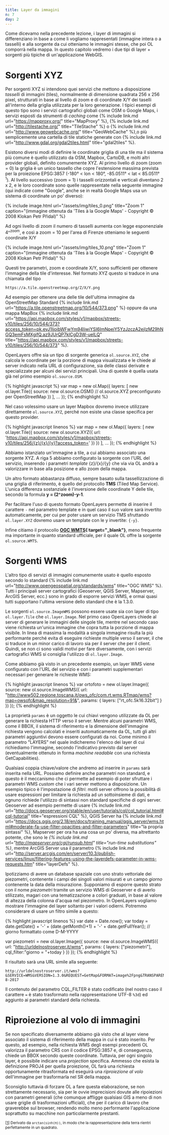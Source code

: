 ```yaml
---
title: Layer da immagini
n: 7
day: 2
---
```

Come dicevamo nella precedente lezione, i layer di immagini si differenziano in base a come li vogliamo rappresentati (immagine intera o a tasselli) e alla sorgente da cui otteniamo le immagini stesse, che poi OL comporrà nella mappa. In questo capitolo vedremo i due tipi di layer + sorgenti più tipiche di un'applicazione WebGIS.

Sorgenti XYZ
============
Per sorgenti XYZ si intendono quei servizi che mettono a disposizione _tasselli_ di immagini (tiles), normalmente di dimensione quadrata 256 x 256 pixel, strutturati in base al livello di zoom e di coordinate X/Y dei taselli all'interno della griglia utilizzata per la loro generazione. I tipici esempi di questo tipo sono i servizi cartografici globali come OSM o Google Maps, i servizi esposti da strumenti di _caching_ come {% include link.md url="https://mapproxy.org/" title="MapProxy" %}, {% include link.md url="http://tilestache.org/" title="TileStache" %} o {% include link.md url="http://www.geowebcache.org/" title="GeoWebCache" %},o più semplicemente una cartella di tile statiche generate con {% include link.md url="http://www.gdal.org/gdal2tiles.html" title="gdal2tiles" %}.

Esistono diversi modi di definire le coordinate griglia di una tile ma il sistema più comune è quello utilizzato da OSM, Mapbox, CartoDB, e molti altri provider globali, definito comunemente XYZ. Al primo livello di zoom (zoom = 0) la griglia è un unico tassello che copre l'estensione massima prevista per la proiezione EPSG:3857 (-180° < lon < 180°, -85.0511° < lat < 85.0511° <sup><a name="nota1">1</a></sup>). Al livello successivo (zoom = 1) i tasselli orizzontali e verticali diventano 2 x 2, e le loro coordinate sono quelle rappresentate nella seguente immagine (qui indicate come "Google", anche se in realtà Google Maps usa un sistema di coordinate un po' diverso):

{% include image.html url="/assets/img/tiles_0.png" title="Zoom 1" caption="(immagine ottenuta da 'Tiles à la Google Maps' - Copyright © 2008 Klokan Petr Přidal)" %}

Ad ogni livello di zoom il numero di tasselli aumenta con legge esponenziale 4^<sup>zoom</sup>, e così a zoom = 10 per l'area di Firenze otteniamo le seguenti coordinate X/Y

{% include image.html url="/assets/img/tiles_10.png" title="Zoom 1" caption="(immagine ottenuta da 'Tiles à la Google Maps' - Copyright © 2008 Klokan Petr Přidal)" %} 

Questi tre parametri, zoom e coordinate X/Y, sono sufficienti per ottenere l'immagine della tile d'interesse. Nel formato XYZ questo si traduce in una chiamata del tipo

```
https://a.tile.openstreetmap.org/Z/X/Y.png
```

Ad esempio per ottenere una delle tile dell'ultima immagine da OpenStreetMap Standard {% include link.md url="https://a.tile.openstreetmap.org/10/544/373.png" %} oppure da una mappa MapBox {% include link.md url="https://api.mapbox.com/styles/v1/mapbox/streets-v10/tiles/256/10/544/373?access_token=pk.eyJ1IjoibWFwYm94IiwiYSI6ImNpejY5YzJzczA2ejIzM29hNGQ3emFsMXgifQ.az9JUrQP7klCgD3W-ueILQ" title="https://api.mapbox.com/styles/v1/mapbox/streets-v10/tiles/256/10/544/373" %}.

OpenLayers offre sia un tipo di sorgente generica `ol.source.XYZ`, che calcola le coordinate per la porzione di mappa visualizzata e le chiede al server indicato nella URL di configurazione, sia delle classi derivate e specializzate per alcuni dei servizi principali. Una di queste è quella usata già nel primo esempio `ol.source.OSM`.

{% highlight javascript %}
var map = new ol.Map({
    layers: [
      new ol.layer.Tile({
        source: new ol.source.OSM() // ol.source.XYZ preconfigurato per OpenStreetMap
      })
    ],
    ...
});
{% endhighlight %}

Nel caso volessimo usare un layer Mapbox dovremo invece utilizzare direttamente `ol.source.XYZ`, perché non esiste una classe specifica per questo provider.

{% highlight javascript linenos %}
var map = new ol.Map({
  layers: [
    new ol.layer.Tile({
      source: new ol.source.XYZ({
        url: 'https://api.mapbox.com/styles/v1/mapbox/streets-v10/tiles/256/{z}/{x}/{y}?access_token=<token di accesso al layer>'
      })
    })
  ],
  ...
});
{% endhighlight %}

Abbiamo istanziato un'immagine a tile, a cui abbiamo associato una sorgente XYZ. A riga 5 abbiamo configurato la sorgente con l'URL del servizio, inserendo i parametri _template_ {z}/{x}/{y} che via via OL andrà a valorizzare in base alla posizione e allo zoom della mappa.

Un altro formato abbastanza diffuso, sempre basato sulla tassellizzazione di una griglia di riferimento, è quello del protocollo **TMS** (Tiled Map Service). L'unica differenza sostanziale è l'inversione delle coordinate Y delle tile, secondo la formula **y = (2^zoom)-y-1**. 

Per facilitare l'uso di questo formato OpenLayers permette di inserire il carattere `-` nel parametro template e in quel caso il suo valore sarà invertito automaticamente, per cui per poter usare un servizio TMS sfruttando `ol.layer.XYZ` dovremo usare un template con le y invertite: `{-y}`.

Infine citiamo il protocollo **[OGC WMTS](http://www.opengeospatial.org/standards/wmts){:target="_blank"}**, meno frequente ma importante in quanto standard ufficiale, per il quale OL offre la sorgente `ol.source.WMTS`.

Sorgenti WMS
============
L'altro tipo di servizi di immagini comunemente usato è quello esposto secondo lo standard {% include link.md url="http://www.opengeospatial.org/standards/wms" title="OGC WMS" %}. Tutti i principali server cartografici (Geoserver, QGIS Server, Mapserver, ArcGIS Server, ecc.) sono in grado di esporre servizi WMS, e ormai quasi tutti supportano l'ultima versione dello standard che è la 1.3.0.

Le sorgenti `ol.source.ImageWMS` possono essere usate sia con layer di tipo `ol.layer.Tile` che `ol.layer.Image`. Nel primo caso OpenLayers chiede al server di generare le immagini delle singole tile, mentre nel secondo caso viene richiesta un'unica immagine che copra tutta la porzione di mappa visibile. In linea di massima la modalità a singola immagine risulta la più performante perché evita di eseguire richieste multiple verso il server, il che si traduce in un minor carico di lavoro sia per il server che per il client. Quindi, se non ci sono validi motivi per fare diversamente, con i servizi cartografici WMS si consiglia l'utilizzo di `ol.layer.Image`.

Come abbiamo già visto in un precedente esempio, un layer WMS viene configurato con l'URL del servizio e con i parametri supplementari necessari per generare le richieste WMS:

{% highlight javascript linenos %}
var ortofoto = new ol.layer.Image({
  source: new ol.source.ImageWMS({
    url: "http://www502.regione.toscana.it/ows_ofc/com.rt.wms.RTmap/wms?map=owsofc&map_resolution=91&",
    params: {
      layers: ["rt_ofc.5k16.32bit"]
    }
  })
});
{% endhighlight %}

La proprietà `params` è un oggetto le cui chiavi vengono utilizzate da OL per generare la richiesta HTTP verso il server. Mentre alcuni parametri WMS, come il BBOX, il sistema di riferimento e la dimensione dell'immagine richiesta vengono calcolati e inseriti automaticamente da OL, tutti gli altri parametri aggiuntivi devono essere configurati da noi. Come minimo il parametro "LAYERS" nel quale indicheremo l'elenco dei layer di cui richiediamo l'immagine, secondo l'indicativo previsto dal server (eventualmente ottenuto in forma _machine readable_ con una richiesta GetCapabilities).

Qualsiasi coppia chiave/valore che andremo ad inserire in `params` sarà inserita nella URL. Possiamo definire anche parametri non standard, e questo è il meccanismo che ci permette ad esempio di poter sfruttare i parametri WMS _custom_ che i vari server mettono a disposizione. Un esempio tipico è l'impostazione di _filtri_: motli server offrono la possibilità di usare espressioni per limitare la richiesta ad un sottoinsieme di dati, e ognuno richiede l'utilizzo di sintassi non standard specifiche di ogni server. Geoserver ad esempio permette di usare {% include link.md url="http://docs.geoserver.org/stable/en/user/tutorials/cql/cql_tutorial.html#cql-tutorial" title="espressioni CQL" %}, QGIS Server ha {% include link.md url="https://docs.qgis.org/2.18/en/docs/training_manual/qgis_server/wms.html#moderate-fa-use-filter-opacities-and-filter-parameters" title="la propria sintassi" %}, Mapserver per ora ha una cosa un po' diversa, ma altrettanto potente, che sono le _{% include link.md url="http://mapserver.org/cgi/runsub.html" title="run-time substitutions" %}_, mentre ArcGIS Server usa il parametro {% include link.md url="http://server.arcgis.com/en/server/10.3/publish-services/linux/filtering-features-using-the-layerdefs-parameter-in-wms-requests.htm" title="layerDefs" %}.

Ipotizziamo di avere un database spaziale con uno strato vettoriale dei piezometri, contenente i campi dei singoli valori misurati e un campo _giorno_ contenente la data della misurazione. Supponiamo di esporre questo strato con il nome _piezometri_ tramite un servizio WMS di Geoserver e di averlo stilizzato, magari con una tematizzazione a colori graduati, in base al valore di altezza della colonna d'acqua nel piezometro. In OpenLayers vogliamo mostrare l'immagine del layer soltanto per i valori odierni. Potremmo considerare di usare un filtro simile a questo:

{% highlight javascript linenos %}
var date = Date.now();
var today = date.getDate() + '-' + (date.getMonth()+1) + '-' + date.getFullYear(); // giorno formattato come D-M-YYYY

var piezometri = new ol.layer.Image({
  source: new ol.source.ImageWMS({
    url: "http://urldelnostroserver.it/wms",
    params: {
      layers: ["piezometri"],
      cql_filter:"giorno = "+today 
    }
  })
});
{% endhighlight %}

Il risultato sarà una URL simile alla seguente:

```
http://urldelnostroserver.it/wms?&SERVICE=WMS&VERSION=1.3.0&REQUEST=GetMap&FORMAT=image%2Fpng&TRANSPARENT=true&layers=piezometri&CRS=EPSG%3A3857&STYLES=&WIDTH=490&HEIGHT=245&BBOX=1252230.0854781903%2C5429813.706021478%2C1253400.5274738069%2C5430398.927019287&CQL_FILTER=giorno+%3d+21-8-2017
```

Il contenuto del parametro CQL_FILTER è stato codificato (nel nostro caso il carattere `=` è stato trasformato nella rappresentazione UTF-8 `%3d`) ed aggiunto ai parametri standard della richiesta.

# Riproiezione al volo di immagini #
Se non specificato diversamente abbiamo già visto che al layer viene associato il sistema di riferimento della mappa in cui è stato inserito. Per questo, ad esempio, nella richiesta WMS degli esempi precedenti OL valorizza il parametro CRS con il codice EPSG:3857 e, di conseguenza, chiede un BBOX secondo queste coordinate. Tuttavia, per ogni singolo layer, è possibile indicare una _projection_ specifica. Ammesso che esista la definizione PROJ4 per quella proiezione, OL farà una richiesta opportunamente ritrasformata ed eseguirà una _riproiezione al volo_ dell'immagine per trasformarla nel SR della mappa. 

Sconsiglio tuttavia di forzare OL a fare questa elaborazione, se non strettamente necessario, sia per le ovvie imprecisioni dovute alle ripoiezioni con parametri generali (che comunque affligge qualsiasi GIS a meno di non usare griglie di trasformazioni ufficiali), che per il carico di lavoro che graverebbe sul browser, rendendo molto meno performante l'applicazione soprattutto su macchine non particolarmente prestanti.



<span style="font-size:0.85em">&#91;[1](nota1)&#93; Derivato da `arctan(sinh(π))`, in modo che la rappresentazione della terra rientri perfettamente in un quadrato.</span>
